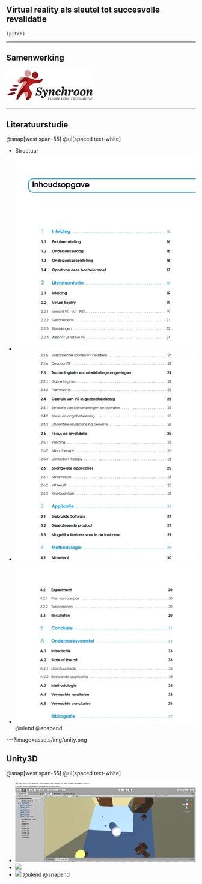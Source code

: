 ## Virtual reality als sleutel tot succesvolle revalidatie
	(pitch)

---

## Samenwerking

![](assets/img/synchroon.png)

---
## Literatuurstudie

@snap[west span-55]
@ul[spaced text-white]
- Structuur
- ![](assets/img/inhoud1.png)
- ![](assets/img/inhoud2.png)
- ![](assets/img/inhoud3.png)
@ulend
@snapend

---?image=assets/img/unity.png

## Unity3D

@snap[west span-55]
@ul[spaced text-white]
- ![](assets/img/demo1.png)
- ![](assets/img/demo2.png)
- ![](assets/img/demo3.png)
@ulend
@snapend


